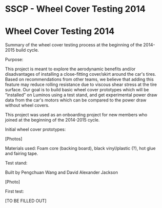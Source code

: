 # SSCP - Wheel Cover Testing 2014

# Wheel Cover Testing 2014

Summary of the wheel cover testing process at the beginning of the 2014-2015 build cycle.

Purpose:

This project is meant to explore the aerodynamic benefits and/or disadvantages of installing a close-fitting cover/skirt around the car's tires. Based on recommendations from other teams, we believe that adding this feature may reduce rolling resistance due to viscous shear stress at the tire surface. Our goal is to build basic wheel cover prototypes which will be “installed” on Luminos using a test stand, and get experimental power draw data from the car's motors which can be compared to the power draw without wheel covers.

This project was used as an onboarding project for new members who joined at the beginning of the 2014-2015 cycle.

Initial wheel cover prototypes:

[Photos]

Materials used: Foam core (backing board), black vinyl/plastic (?), hot glue and fairing tape.

Test stand:

Built by Pengchuan Wang and David Alexander Jackson

[Photo]

First test:

[TO BE FILLED OUT]

